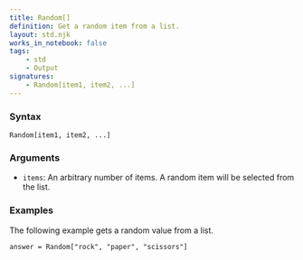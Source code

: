 ```yaml
---
title: Random[]
definition: Get a random item from a list.
layout: std.njk
works_in_notebook: false
tags:
    - std
    - Output
signatures:
    - Random[item1, item2, ...]
---
```


### Syntax

```
Random[item1, item2, ...]
```

### Arguments

- `items`: An arbitrary number of items. A random item will be selected from the list.

### Examples

The following example gets a random value from a list.

```
answer = Random["rock", "paper", "scissors"]
```
